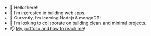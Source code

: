 - 👋 Hello there!!
- 👀 I’m interested in building web apps.
- 🌱 Currently, I’m learning Nodejs & mongoDB!
- 💞️ I’m looking to collaborate on building clean, and minimal projects.
- 📫 [My portfolio and how to reach me](https://idrissos.web.app/)!

<!---
edriso/edriso is a ✨ special ✨ repository because its `README.md` (this file) appears on your GitHub profile.
You can click the Preview link to take a look at your changes.
--->
